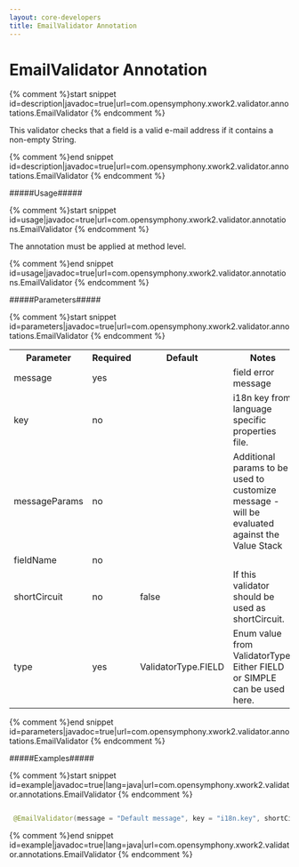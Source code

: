 ```yaml
---
layout: core-developers
title: EmailValidator Annotation
---
```


# EmailValidator Annotation



{% comment %}start snippet id=description|javadoc=true|url=com.opensymphony.xwork2.validator.annotations.EmailValidator {% endcomment %}
<p> This validator checks that a field is a valid e-mail address if it contains a non-empty String.</p>
{% comment %}end snippet id=description|javadoc=true|url=com.opensymphony.xwork2.validator.annotations.EmailValidator {% endcomment %}

#####Usage#####



{% comment %}start snippet id=usage|javadoc=true|url=com.opensymphony.xwork2.validator.annotations.EmailValidator {% endcomment %}
<p> <p>The annotation must be applied at method level.</p></p>
{% comment %}end snippet id=usage|javadoc=true|url=com.opensymphony.xwork2.validator.annotations.EmailValidator {% endcomment %}

#####Parameters#####



{% comment %}start snippet id=parameters|javadoc=true|url=com.opensymphony.xwork2.validator.annotations.EmailValidator {% endcomment %}
<p> <table class='confluenceTable' summary=''>
 <tr>
 <th class='confluenceTh'> Parameter </th>
 <th class='confluenceTh'> Required </th>
 <th class='confluenceTh'> Default </th>
 <th class='confluenceTh'> Notes </th>
 </tr>
 <tr>
 <td class='confluenceTd'>message</td>
 <td class='confluenceTd'>yes</td>
 <td class='confluenceTd'>&nbsp;</td>
 <td class='confluenceTd'>field error message</td>
 </tr>
 <tr>
 <td class='confluenceTd'>key</td>
 <td class='confluenceTd'>no</td>
 <td class='confluenceTd'>&nbsp;</td>
 <td class='confluenceTd'>i18n key from language specific properties file.</td>
 </tr>
 <tr>
 <td class='confluenceTd'>messageParams</td>
 <td class='confluenceTd'>no</td>
 <td class='confluenceTd'>&nbsp;</td>
 <td class='confluenceTd'>Additional params to be used to customize message - will be evaluated against the Value Stack</td>
 </tr>
 <tr>
 <td class='confluenceTd'>fieldName</td>
 <td class='confluenceTd'>no</td>
 <td class='confluenceTd'>&nbsp;</td>
 <td class='confluenceTd'>&nbsp;</td>
 </tr>
 <tr>
 <td class='confluenceTd'>shortCircuit</td>
 <td class='confluenceTd'>no</td>
 <td class='confluenceTd'>false</td>
 <td class='confluenceTd'>If this validator should be used as shortCircuit.</td>
 </tr>
 <tr>
 <td class='confluenceTd'>type</td>
 <td class='confluenceTd'>yes</td>
 <td class='confluenceTd'>ValidatorType.FIELD</td>
 <td class='confluenceTd'>Enum value from ValidatorType. Either FIELD or SIMPLE can be used here.</td>
 </tr>
 </table></p>
{% comment %}end snippet id=parameters|javadoc=true|url=com.opensymphony.xwork2.validator.annotations.EmailValidator {% endcomment %}

#####Examples#####



{% comment %}start snippet id=example|javadoc=true|lang=java|url=com.opensymphony.xwork2.validator.annotations.EmailValidator {% endcomment %}

```java
 @EmailValidator(message = "Default message", key = "i18n.key", shortCircuit = true)
```

{% comment %}end snippet id=example|javadoc=true|lang=java|url=com.opensymphony.xwork2.validator.annotations.EmailValidator {% endcomment %}
